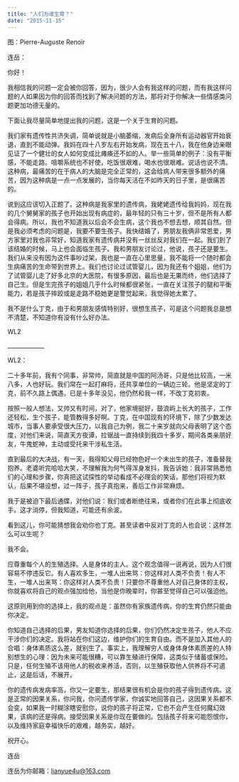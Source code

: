 ```yaml
---
title: "人们为谁生育？"
date: "2015-11-15"
---
```


图：Pierre-Auguste Renoir

连岳：

你好！

我相信我的问题一定会被你回答，因为，很少人会有我这样的问题，而有我这样问题的人如果因为你的回答而找到了解决问题的方法，那将对于你解决一些情感类问题更加功德无量的。

下面让我尽量简单地提出我的问题，这是一个关于生育的问题。

我们家有遗传性共济失调，简单说就是小脑萎缩，发病后全身所有运动器官开始衰退，直到不能动弹。我妈在四十八岁左右开始发病，现在五十八，我在他身边亲眼见证了一个健壮的女人如何变成比瘫痪还不如的人。举一些简单的例子：没有平衡感，不能走路。咀嚼系统也不好使，吃饭很艰难，喝水也很艰难。说话也说不清。这种病，最痛苦的在于病人的大脑是完全正常的，这会给病人带来很多额外的痛苦，因为这种病是一点一点发展的，当你每天活在不如昨天的日子里，是很痛苦的。

说到这应该切入正题了。这种病是我家里的遗传病，我姥姥遗传给我妈妈，现在我的几个舅舅家的孩子也开始出现有病症的，最年轻的只有三十岁，但不是所有人都会得病。所以，我也不知道我以后会不会生病，这个我也不想去想，顺其自然。但是我必须考虑的问题是，我要不要生孩子。我快结婚了，男朋友我俩非常恩爱，男方家里对我也非常好，知道我家有遗传病并没有一丝丝反对我们在一起。我们到了该结婚的时候，马上也会面临生孩子。我和男朋友讨论过，他说，孩子还是要生。我们从来没有因为这件事吵过架，我也是一直在心里思量，我不能将一个随时都会生病痛苦的生命带到世界上。我们也讨论过试管婴儿，因为我还有个姐姐，他们为了试管婴儿走了好多北京的大医院，有很多原因，最后也是无果而终，他们选择了自己生。但是生完孩子的姐姐几乎什么时候都很紧张，一直在关注孩子的腿和平衡能力，若是孩子摔跤或是走路不稳她更是警觉起来，我觉得她太累了。

我不是什么丁克，由于和男朋友感情特别好，很想生孩子，可是这个问题我总是想不清楚，不知道你有没有什么好办法。

WL2

\_\_\_\_\_\_\_\_\_\_\_\_\_

WL2：

二十多年前，我有个同事，非常帅，简直就是中国的阿汤哥，只是他比较高，一米八多，人也好玩。我们常在一起打麻将，还共享单位的一辆边三轮。他是坚定的丁克，前不久路上偶遇，已是十多年没见，他仍然和我一样，不改丁克初衷。

按照一般人想法，又帅又有时间，对了，他家境挺好，鼓浪屿上长大的孩子，工作还轻松，生个孩子，能管教得多好啊。丁克，在中国现有的环境下，除了少数发达城市，当事人要承受很大压力，以我自己为例，我二十来岁就向父母表明了这个态度，对他们来说，简直天方夜谭，拉锯战一直持续到我四十多岁，期间各类亲朋好友，牛鬼蛇神，主动或受托来干涉私生活。

直到最后的大决战，有一天，我得知父母已经物色好一个未出生的孩子，准备替我抱养。老婆听完哈哈大笑，不理解我为何气得浑身发抖，我告诉她：我非常熟悉他们的心理和步骤，你真把这试探性的举动看成不必理会的笑话，那他们将视为默认，后果不堪设想，过一阵子，孩子真抱来，善后工作非常麻烦。

我于是被迫下最后通牒，对他们说：我们或者断绝往来，或者你们在此事上彻底收手。这才消停，但我知道，可能还有余波。

看到这儿，你可能猜想我会劝你也丁克。甚至读者中反对丁克的人也会说：这样怎么可以生呢？

我不会。

应尊重每个人的生殖选择。人是身体的主人。这个观念值得一说再说，因为人们很容易不停违反它。有人喜欢多生，一堆人出来骂：你这样对人类不负责！有人不生，一堆人出来骂：你这样对人类不负责！只要你不尊重他人对自己身体的主权，你就喜欢将自己的观点强加给他，当他是你晚辈时，你甚至觉得自己可以强迫他。

这原则用到你的选择上，我的观点是：虽然你有家族遗传病，你的生育仍然只能由你决定。

你知道自己选择的后果，男友知道你选择的后果，你们仍然决定生孩子，他人不应干涉你们的决定。我将站在你们这边，维护你们的生育自由。而不是加入其他人的合唱：身体素质这么差，就别生了。事实上，我理解穷人或身体身体素质差的人特别想生的心理：因为未来可能很糟，可以靠生殖进行保障，这类似于储蓄或保险。只是，任何生殖不该用他人的税收来养活，否则，以生殖获取他人供养将不可遏止，这是后话，不展开。

你的遗传病发病率高，你又一定要生，那结果很有机会是你的孩子得到遗传病。这是正常的因果关系，你问我，你问遗传学家，你诚实地回答自己，这因果关系都不会变，如果我一时糊涂瞎安慰你，说你的孩子将正常，它也不会产生任何魔幻效果，该病的还是得病。接受因果关系是你现在要做的。包括孩子将来可能怨恨你，以及维持家庭幸福快乐的艰难，越务实，越好。

祝开心。

连岳

连岳为你邮箱：lianyue4u@163.com
